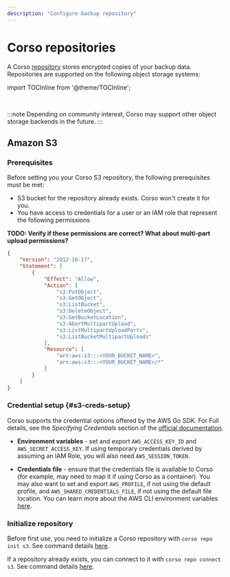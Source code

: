 ```yaml
---
description: "Configure backup repository"
---
```


# Corso repositories

A Corso [repository](concepts#corso-concepts) stores encrypted copies of your backup data. Repositories are
supported on the following object storage systems:

import TOCInline from '@theme/TOCInline';

<TOCInline toc={toc} maxHeadingLevel={2}/><br/>

:::note
Depending on community interest, Corso may support other object storage backends in the future.
:::

## Amazon S3

### Prerequisites

Before setting you your Corso S3 repository, the following prerequisites must be met:

* S3 bucket for the repository already exists. Corso won't create it for you.
* You have access to credentials for a user or an IAM role that represent the following permissions

<!-- vale proselint.Annotations = NO -->
**TODO: Verify if these permissions are correct? What about multi-part upload permissions?**
<!-- vale proselint.Annotations = YES -->

```json
{
    "Version": "2012-10-17",
    "Statement": [
        {
            "Effect": "Allow",
            "Action": [
                "s3:PutObject",
                "s3:GetObject",
                "s3:ListBucket",
                "s3:DeleteObject",
                "s3:GetBucketLocation",
                "s3:AbortMultipartUpload", 
                "s3:ListMultipartUploadParts",
                "s3:ListBucketMultipartUploads"
            ],
            "Resource": [
                "arn:aws:s3:::<YOUR_BUCKET_NAME>",
                "arn:aws:s3:::<YOUR_BUCKET_NAME>/*"
            ]
        }
    ]
}
```

### Credential setup {#s3-creds-setup}

Corso supports the credential options offered by the AWS Go SDK. For Full details, see the *Specifying Credentials*
section of the [official documentation](https://docs.aws.amazon.com/sdk-for-go/v1/developer-guide/configuring-sdk.html).

* **Environment variables** - set and export `AWS_ACCESS_KEY_ID` and `AWS_SECRET_ACCESS_KEY`. If using temporary
  credentials derived by assuming an IAM Role, you will also need `AWS_SESSION_TOKEN`.

* **Credentials file** - ensure that the credentials file is available to Corso (for example, may need to map it if
  using Corso as a container). You may also want to set and export `AWS_PROFILE`, if not using the default profile, and
  `AWS_SHARED_CREDENTIALS_FILE`, if not using the default file location. You can learn more about the AWS CLI
  environment variables [here](https://docs.aws.amazon.com/cli/latest/userguide/cli-configure-envvars.html).

### Initialize repository

Before first use, you need to initialize a Corso repository with `corso repo init s3`. See command details
[here](/cli/corso_repo_init_s3).

If a repository already exists, you can connect to it with `corso repo connect s3`. See command details
[here](/cli/corso_repo_connect_s3).

